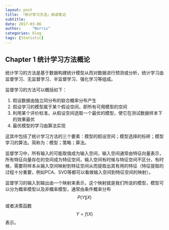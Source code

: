 ```yaml
---
layout: post
title: 『统计学习方法』阅读笔记
subtitle: 
date: 2017-03-06
author:     "Norris"
categories: blog
tags: [Statistic]
---
```



## Chapter 1 统计学习方法概论

统计学习的方法是基于数据构建统计模型从而对数据进行预测或分析，统计学习由监督学习、无监督学习、半监督学习、强化学习等组成。

监督学习的方法可以概括如下：

1. 假设数据由独立同分布的联合概率分布产生
2. 假设学习的模型属于某个假设空间，即所有可用模型的空间
3. 利用某个评价标准，从假设空间选取一个最优的模型，使它在测试数据样本下的效果最优
4. 最优模型的学习由算法实现

这其中包括了统计学习方法的三个要素：模型的假设空间；模型选择的标砖；模型学习的算法。简称为：模型；策略；算法。

监督学习中，所有输入的可能取值成为输入空间，输入空间通常由特征向量表示，所有特征向量存在的空间成为特征空间，输入空间有时候与特征空间不区分，有时候，需要将样本从输入空间映射到特征空间从而提取出其有用的特征（特征提取的过程十分重要，例如PCA、SVD等都可以看做输入空间到特征空间的映射）。

监督学习的输入到输出由一个映射来表示，这个映射就是我们所说的模型，模型可以分为概率模型以及非概率模型，通常由条件概率分布$$P(Y\|X)$$或者决策函数$$Y=f(X)$$表示。

